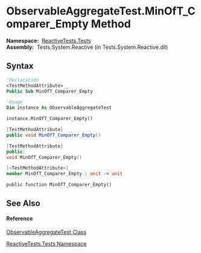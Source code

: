 # ObservableAggregateTest.MinOfT\_Comparer\_Empty Method

**Namespace:**  [ReactiveTests.Tests](ReactiveTests.Tests\ReactiveTests.Tests.md)  
**Assembly:**  Tests.System.Reactive (in Tests.System.Reactive.dll)

## Syntax

```vb
'Declaration
<TestMethodAttribute> _
Public Sub MinOfT_Comparer_Empty
```

```vb
'Usage
Dim instance As ObservableAggregateTest

instance.MinOfT_Comparer_Empty()
```

```csharp
[TestMethodAttribute]
public void MinOfT_Comparer_Empty()
```

```c++
[TestMethodAttribute]
public:
void MinOfT_Comparer_Empty()
```

```fsharp
[<TestMethodAttribute>]
member MinOfT_Comparer_Empty : unit -> unit 
```

```jscript
public function MinOfT_Comparer_Empty()
```

## See Also

#### Reference

[ObservableAggregateTest Class](ObservableAggregateTest\ObservableAggregateTest.md)

[ReactiveTests.Tests Namespace](ReactiveTests.Tests\ReactiveTests.Tests.md)




